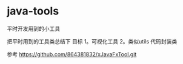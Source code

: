 # java-tools
平时开发用到的小工具

把平时用到的工具类总结下
 目标
 1。可视化工具
 2。类似utils 代码封装类


参考
https://github.com/864381832/xJavaFxTool.git